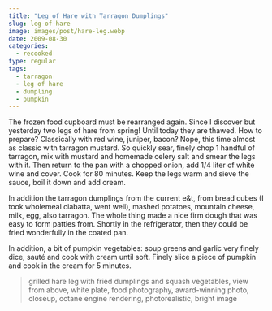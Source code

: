 ```yaml
---
title: "Leg of Hare with Tarragon Dumplings"
slug: leg-of-hare
image: images/post/hare-leg.webp
date: 2009-08-30
categories: 
  - recooked
type: regular
tags: 
  - tarragon
  - leg of hare
  - dumpling
  - pumpkin
---
```


The frozen food cupboard must be rearranged again. Since I discover but yesterday two legs of hare from spring! Until today they are thawed. How to prepare? Classically with red wine, juniper, bacon? Nope, this time almost as classic with tarragon mustard. So quickly sear, finely chop 1 handful of tarragon, mix with mustard and homemade celery salt and smear the legs with it. Then return to the pan with a chopped onion, add 1/4 liter of white wine and cover. Cook for 80 minutes. Keep the legs warm and sieve the sauce, boil it down and add cream.

In addition the tarragon dumplings from the current e&t, from bread cubes (I took wholemeal ciabatta, went well), mashed potatoes, mountain cheese, milk, egg, also tarragon. The whole thing made a nice firm dough that was easy to form patties from. Shortly in the refrigerator, then they could be fried wonderfully in the coated pan.

In addition, a bit of pumpkin vegetables: soup greens and garlic very finely dice, sauté and cook with cream until soft. Finely slice a piece of pumpkin and cook in the cream for 5 minutes.

> grilled hare leg with fried dumplings and squash vegetables, view from above, white plate, food photography, award-winning photo, closeup, octane engine rendering, photorealistic, bright image 